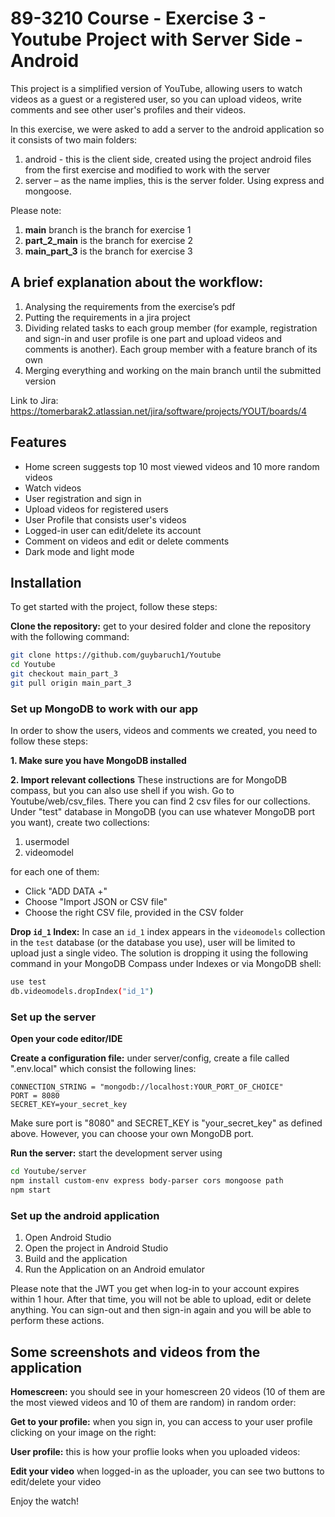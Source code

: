 # 89-3210 Course - Exercise 3 - Youtube Project with Server Side - Android 

This project is a simplified version of YouTube, allowing users to watch videos as a guest or a registered user, so you can upload videos, write comments and see other user's profiles and their videos.

In this exercise, we were asked to add a server to the android application so it consists of two main folders:
1. android - this is the client side, created using the project android files from the first exercise and modified to work with the server
2. server – as the name implies, this is the server folder. Using express and mongoose.

Please note:
1. **main** branch is the branch for exercise 1
2. **part_2_main** is the branch for exercise 2
3. **main_part_3** is the branch for exercise 3
   
## A brief explanation about the workflow:

1.	Analysing the requirements from the exercise’s pdf
2.	Putting the requirements in a jira project
3.	Dividing related tasks to each group member (for example, registration and sign-in and user profile is one part and upload videos and comments is another). Each group member with a feature branch of its own
4.	Merging everything and working on the main branch until the submitted version
   
Link to Jira: https://tomerbarak2.atlassian.net/jira/software/projects/YOUT/boards/4

## Features
- Home screen suggests top 10 most viewed videos and 10 more random videos
- Watch videos
- User registration and sign in
- Upload videos for registered users
- User Profile that consists user's videos
- Logged-in user can edit/delete its account
- Comment on videos and edit or delete comments
- Dark mode and light mode

## Installation

To get started with the project, follow these steps:

**Clone the repository:**
 get to your desired folder and clone the repository with the following command:
```bash
git clone https://github.com/guybaruch1/Youtube
cd Youtube
git checkout main_part_3
git pull origin main_part_3
```

### Set up MongoDB to work with our app
In order to show the users, videos and comments we created, you need to follow these steps:

**1. Make sure you have MongoDB installed**

**2. Import relevant collections**
These instructions are for MongoDB compass, but you can also use shell if you wish.
Go to Youtube/web/csv_files. There you can find 2 csv files for our collections.
Under "test" database in MongoDB (you can use whatever MongoDB port you want), create two collections:
1. usermodel
2. videomodel

for each one of them:
- Click "ADD DATA +"
- Choose "Import JSON or CSV file"
- Choose the right CSV file, provided in the CSV folder

**Drop `id_1` Index:**
In case an `id_1` index appears in the `videomodels` collection in the `test` database (or the database you use), user will be limited to upload just a single video.
The solution is dropping it using the following command in your MongoDB Compass under Indexes or via MongoDB shell:
```bash
use test
db.videomodels.dropIndex("id_1")
```
### Set up the server

**Open your code editor/IDE**

**Create a configuration file:**
under server/config, create a file called ".env.local" which consist the following lines:

```
CONNECTION_STRING = "mongodb://localhost:YOUR_PORT_OF_CHOICE"
PORT = 8080
SECRET_KEY=your_secret_key
```

Make sure port is "8080" and SECRET_KEY is "your_secret_key" as defined above. However, you can choose your own MongoDB port.

**Run the server:**
 start the development server using
```bash
cd Youtube/server
npm install custom-env express body-parser cors mongoose path
npm start
```

### Set up the android application

1. Open Android Studio
2. Open the project in Android Studio
3. Build and the application 
4. Run the Application on an Android emulator

Please note that the JWT you get when log-in to your account expires within 1 hour. After that time, you will not be able to upload, edit or delete anything. You can sign-out and then sign-in again and you will be able to perform these actions.

## Some screenshots and videos from the application

**Homescreen:** you should see in your homescreen 20 videos (10 of them are the most viewed videos and 10 of them are random) in random order:


**Get to your profile:** when you sign in, you can access to your user profile clicking on your image on the right:


**User profile:** this is how your proflie looks when you uploaded videos:


**Edit your video** when logged-in as the uploader, you can see two buttons to edit/delete your video


Enjoy the watch!

